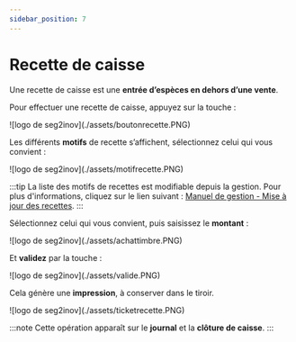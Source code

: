 ```yaml
---
sidebar_position: 7
---
```


# Recette de caisse

Une recette de caisse est une **entrée d’espèces en dehors d’une vente**.

Pour effectuer une recette de caisse, appuyez sur la touche :

<div className="contenaireImg">
    ![logo de seg2inov](./assets/boutonrecette.PNG)
</div>

Les différents **motifs** de recette s’affichent, sélectionnez celui qui vous convient :

<div className="contenaireImg">
    ![logo de seg2inov](./assets/motifrecette.PNG)
</div>

:::tip
La liste des motifs de recettes est modifiable depuis la gestion. Pour plus d'informations, cliquez sur le lien suivant : [Manuel de gestion - Mise à jour des recettes](https://aide.seg2inov.fr/docs/manuel-gestion/gestion-de-caisse/maj-recettes).
:::

Sélectionnez celui qui vous convient, puis saisissez le **montant** : 

<div className="contenaireImg">
    ![logo de seg2inov](./assets/achattimbre.PNG)
</div>

Et **validez** par la touche : 

<div className="contenaireImg">
    ![logo de seg2inov](./assets/valide.PNG)
</div>

Cela génère une **impression**, à conserver dans le tiroir. 

<div className="contenaireImg">
    ![logo de seg2inov](./assets/ticketrecette.PNG)
</div>

:::note
Cette opération apparaît sur le **journal** et la **clôture de caisse**.
:::